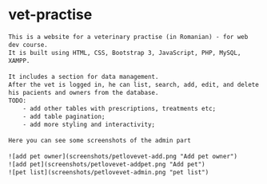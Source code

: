 # vet-practise
	This is a website for a veterinary practise (in Romanian) - for web dev course.
    It is built using HTML, CSS, Bootstrap 3, JavaScript, PHP, MySQL, XAMPP.
    
	It includes a section for data management. 
    After the vet is logged in, he can list, search, add, edit, and delete his pacients and owners from the database.
    TODO:
        - add other tables with prescriptions, treatments etc;
        - add table pagination;
        - add more styling and interactivity;
        
    Here you can see some screenshots of the admin part
    
    ![add pet owner](screenshots/petlovevet-add.png "Add pet owner")
    ![add pet](screenshots/petlovevet-addpet.png "Add pet")
    ![pet list](screenshots/petlovevet-admin.png "pet list")